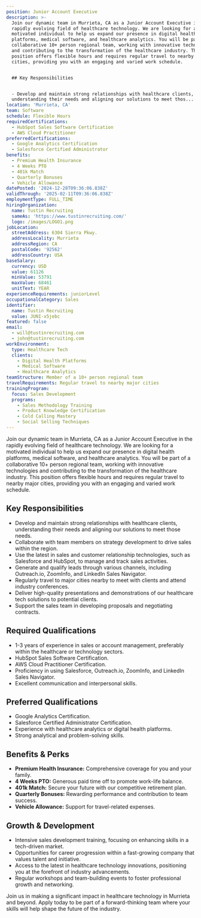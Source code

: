 ```yaml
---
position: Junior Account Executive
description: >-
  Join our dynamic team in Murrieta, CA as a Junior Account Executive in the
  rapidly evolving field of healthcare technology. We are looking for a
  motivated individual to help us expand our presence in digital health
  platforms, medical software, and healthcare analytics. You will be part of a
  collaborative 10+ person regional team, working with innovative technologies
  and contributing to the transformation of the healthcare industry. This
  position offers flexible hours and requires regular travel to nearby major
  cities, providing you with an engaging and varied work schedule.


  ## Key Responsibilities


  - Develop and maintain strong relationships with healthcare clients,
  understanding their needs and aligning our solutions to meet thos...
location: 'Murrieta, CA'
team: Software
schedule: Flexible Hours
requiredCertifications:
  - HubSpot Sales Software Certification
  - AWS Cloud Practitioner
preferredCertifications:
  - Google Analytics Certification
  - Salesforce Certified Administrator
benefits:
  - Premium Health Insurance
  - 4 Weeks PTO
  - 401k Match
  - Quarterly Bonuses
  - Vehicle Allowance
datePosted: '2024-12-28T09:36:06.838Z'
validThrough: '2025-02-11T09:36:06.838Z'
employmentType: FULL_TIME
hiringOrganization:
  name: Tustin Recruiting
  sameAs: 'https://www.tustinrecruiting.com/'
  logo: /images/LOGO1.png
jobLocation:
  streetAddress: 6304 Sierra Pkwy.
  addressLocality: Murrieta
  addressRegion: CA
  postalCode: '92562'
  addressCountry: USA
baseSalary:
  currency: USD
  value: 61126
  minValue: 53791
  maxValue: 68461
  unitText: YEAR
experienceRequirements: juniorLevel
occupationalCategory: Sales
identifier:
  name: Tustin Recruiting
  value: JUNI-x5jebc
featured: false
email:
  - will@tustinrecruiting.com
  - john@tustinrecruiting.com
workEnvironment:
  type: Healthcare Tech
  clients:
    - Digital Health Platforms
    - Medical Software
    - Healthcare Analytics
teamStructure: Member of a 10+ person regional team
travelRequirements: Regular travel to nearby major cities
trainingProgram:
  focus: Sales Development
  programs:
    - Sales Methodology Training
    - Product Knowledge Certification
    - Cold Calling Mastery
    - Social Selling Techniques
---
```



Join our dynamic team in Murrieta, CA as a Junior Account Executive in the rapidly evolving field of healthcare technology. We are looking for a motivated individual to help us expand our presence in digital health platforms, medical software, and healthcare analytics. You will be part of a collaborative 10+ person regional team, working with innovative technologies and contributing to the transformation of the healthcare industry. This position offers flexible hours and requires regular travel to nearby major cities, providing you with an engaging and varied work schedule.

## Key Responsibilities

- Develop and maintain strong relationships with healthcare clients, understanding their needs and aligning our solutions to meet those needs.
- Collaborate with team members on strategy development to drive sales within the region.
- Use the latest in sales and customer relationship technologies, such as Salesforce and HubSpot, to manage and track sales activities.
- Generate and qualify leads through various channels, including Outreach.io, ZoomInfo, and LinkedIn Sales Navigator.
- Regularly travel to major cities nearby to meet with clients and attend industry conferences.
- Deliver high-quality presentations and demonstrations of our healthcare tech solutions to potential clients.
- Support the sales team in developing proposals and negotiating contracts.

## Required Qualifications

- 1-3 years of experience in sales or account management, preferably within the healthcare or technology sectors.
- HubSpot Sales Software Certification.
- AWS Cloud Practitioner Certification.
- Proficiency in using Salesforce, Outreach.io, ZoomInfo, and LinkedIn Sales Navigator.
- Excellent communication and interpersonal skills.

## Preferred Qualifications

- Google Analytics Certification.
- Salesforce Certified Administrator Certification.
- Experience with healthcare analytics or digital health platforms.
- Strong analytical and problem-solving skills.

## Benefits & Perks

- **Premium Health Insurance:** Comprehensive coverage for you and your family.
- **4 Weeks PTO:** Generous paid time off to promote work-life balance.
- **401k Match:** Secure your future with our competitive retirement plan.
- **Quarterly Bonuses:** Rewarding performance and contribution to team success.
- **Vehicle Allowance:** Support for travel-related expenses.

## Growth & Development

- Intensive sales development training, focusing on enhancing skills in a tech-driven market.
- Opportunities for career progression within a fast-growing company that values talent and initiative.
- Access to the latest in healthcare technology innovations, positioning you at the forefront of industry advancements.
- Regular workshops and team-building events to foster professional growth and networking.

Join us in making a significant impact in healthcare technology in Murrieta and beyond. Apply today to be part of a forward-thinking team where your skills will help shape the future of the industry.
